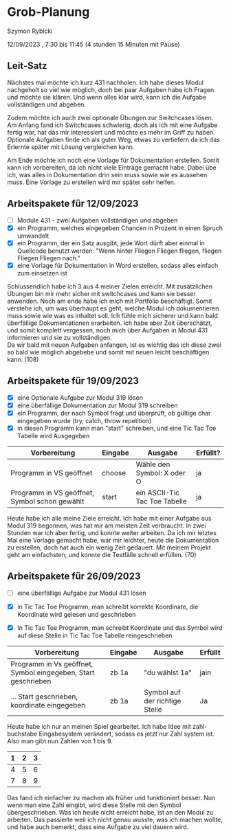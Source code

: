 # Grob-Planung

Szymon Rybicki

12/09/2023 , 7:30 bis 11:45 (4 stunden 15 Minuten mit Pause)

## Leit-Satz
Nächstes mal möchte ich kurz 431 nachholen. Ich habe dieses Modul nachgeholt so viel wie möglich, doch bei paar Aufgaben habe ich Fragen und möchte sie klären. 
Und wenn alles klar wird, kann ich die Aufgabe vollständigen und abgeben.

Zudem möchte ich auch zwei optionale Übungen zur Switchcases lösen. Am Anfang fand ich Switchcases schwierig, doch als ich mit eine Aufgabe fertig war, hat das mir interessiert und möchte es mehr im Griff zu haben. Optionale Aufgaben finde ich als guter Weg, etwas zu vertiefern da ich das Erlernte später mit Lösung vergleichen kann.

Am Ende möchte ich noch eine Vorlage für Dokumentation erstellen. Somit kann ich vorbereiten, da ich nicht viele Einträge gemacht habe. Dabei übe ich, was alles in Dokumentation drin sein muss sowie wie es aussehen muss. Eine Vorlage zu erstellen wird mir später sehr helfen.

## Arbeitspakete für 12/09/2023

- [ ] Module 431 - zwei Aufgaben vollständigen und abgeben
- [x] ein Programm, welches eingegeben Chancen in Prozent in einen Spruch umwandelt
- [x] ein Programm, der ein Satz ausgibt, jede Wort dürft aber einmal in Quellcode benutzt werden: "Wenn hinter Fliegen Fliegen fliegen, fliegen Fliegen Fliegen nach."
- [x] eine Vorlage für Dokumentation in Word erstellen, sodass alles einfach zum einsetzen ist

Schlussendlich habe ich 3 aus 4 meiner Zielen erreicht. Mit zusätzlichen Übungen bin mir mehr sicher mit switchcases und kann sie besser anwenden. Noch am ende habe ich mich mit Portfolio beschäftigt. Somit verstehe ich, um was überhaupt es geht, welche Modul ich dokumentieren muss sowie wie was es inhaltet soll. Ich fühle mich sicherer und kann bald überfällige Dokumentationen erarbeiten. Ich habe aber Zeit überschätzt, und somit komplett vergessen, noch mich über Aufgaben in Modul 431 informieren und sie zu vollständigen.  
Da wir bald mit neuen Aufgaben anfangen, ist es wichtig das ich diese zwei so bald wie möglich abgebebe und somit mit neuen leicht beschäftigen kann. (108)

## Arbeitspakete für 19/09/2023
- [x] eine Optionale Aufgabe zur Modul 319 lösen
- [x] eine überfällige Dokumentation zur Modul 319 schreiben
- [x] ein Programm, der nach Symbol fragt und überprüft, ob gültige char eingegeben wurde (try, catch, throw repetition)
- [x] in diesen Programm kann man "start" schreiben, und eine Tic Tac Toe Tabelle wird Ausgegeben

| Vorbereitung                                  | Eingabe | Ausgabe                       | Erfüllt? |
| --------------------------------------------- | ------- | ----------------------------- | -------- |
| Programm in VS geöffnet                       | choose  | Wähle den Symbol: X oder O    |     ja   |
| Programm in VS geöffnet, Symbol schon gewählt | start   | ein ASCII-Tic Tac Toe Tabelle |     ja   |



Heute habe ich alle meine Ziele erreicht. Ich habe mit  einer Aufgabe aus Modul 319 begonnen, was hat mir am meisten Zeit verbraucht. In zwei Stunden war ich aber fertig, und konnte weiter arbeiten. Da ich mir letztes Mal eine Vorlage gemacht habe, war mir leichter, heute die Dokumentation zu erstellen, doch hat auch ein wenig Zeit gedauert. Mit meinem Projekt geht am einfachsten, und konnte die Testfälle schnell erfüllen. (70)

## Arbeitspakete für 26/09/2023

- [ ] eine überfällige Aufgabe zur Modul 431 lösen

- [x] in Tic Tac Toe Programm, man schreibt korrekte Koordinate, die Koordinate wird gelesen und geschrieben

- [x] In Tic Tac Toe Programm, man schreibt Koordinate und das Symbol wird auf diese Stelle in Tic Tac Toe Tabelle reingeschrieben

| Vorbereitung                                                  | Eingabe | Ausgabe                        | Erfüllt |
| ------------------------------------------------------------- | ------- | ------------------------------ | ------- |
| Programm in Vs geöffnet, Symbol eingegeben, Start geschrieben | zb 1a   | "du wählst 1a"                 | jain    |
| ... Start geschrieben, koordinate eingegeben                  | zb 1a   | Symbol auf der richtige Stelle | Ja      |

Heute habe ich nur an meinen Spiel gearbeitet. Ich habe Idee mit zahl-buchstabe  Eingabesystem verändert, sodass es jetzt nur Zahl system ist. Also man gibt nun Zahlen von 1 bis 9.

| 1   | 2   | 3   |
|:---:|:---:|:---:|
| 4   | 5   | 6   |
| 7   | 8   | 9   |

Das fand ich einfacher zu machen als früher und funktioniert besser. Nun wenn man eine Zahl eingibt, wird diese Stelle mit den Symbol übergeschrieben. Was ich heute nicht erreicht habe, ist an den Modul zu arbeiten. Das passierte weil ich nicht genau wusste, was ich machen wollte, und habe auch bemerkt, dass eine Aufgabe zu viel dauern wird.
